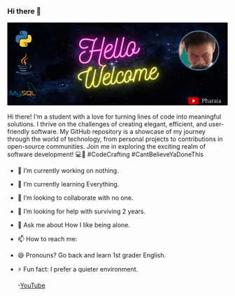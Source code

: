 ### Hi there 👋

![Your profile image](https://github.com/Pharaia/Pharaia/blob/main/vibes.png?raw=true)

Hi there! I'm a student with a love for turning lines of code into meaningful solutions. I thrive on the challenges of creating elegant, efficient, and user-friendly software. My GitHub repository is a showcase of my journey through the world of technology, from personal projects to contributions in open-source communities. Join me in exploring the exciting realm of software development! 💻🚀 #CodeCrafting #CantBelieveYaDoneThis

- 🔭 I’m currently working on nothing.
- 🌱 I’m currently learning Everything.
- 👯 I’m looking to collaborate with no one.
- 🤔 I’m looking for help with surviving 2 years.
- 💬 Ask me about How I like being alone.
- 📫 How to reach me:
- 😄 Pronouns? Go back and learn 1st grader English.
- ⚡ Fun fact: I prefer a quieter environment.

  -[YouTube](https://youtube.com/@Pharaia?si=BZk-ncD_J4cJ5sY9)

